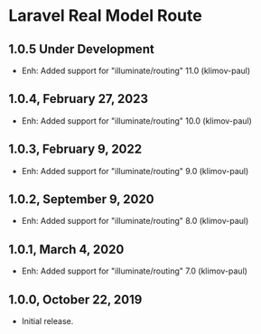 Laravel Real Model Route
========================

1.0.5 Under Development
-----------------------

- Enh: Added support for "illuminate/routing" 11.0 (klimov-paul)


1.0.4, February 27, 2023
------------------------

- Enh: Added support for "illuminate/routing" 10.0 (klimov-paul)


1.0.3, February 9, 2022
-----------------------

- Enh: Added support for "illuminate/routing" 9.0 (klimov-paul)


1.0.2, September 9, 2020
------------------------

- Enh: Added support for "illuminate/routing" 8.0 (klimov-paul)


1.0.1, March 4, 2020
--------------------

- Enh: Added support for "illuminate/routing" 7.0 (klimov-paul)


1.0.0, October 22, 2019
-----------------------

- Initial release.
